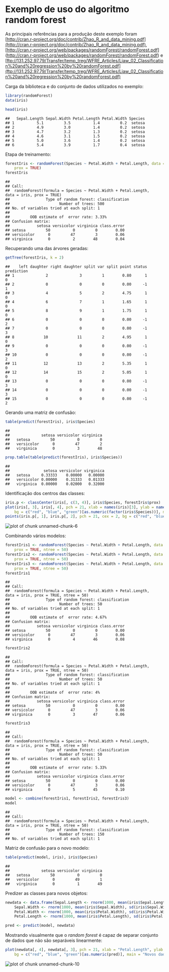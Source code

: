Exemplo de uso do algoritmo random forest
=============================================

As principais referências para a produção deste exemplo foram [http://cran.r-project.org/doc/contrib/Zhao_R_and_data_mining.pdf](http://cran.r-project.org/doc/contrib/Zhao_R_and_data_mining.pdf), [http://cran.r-project.org/web/packages/randomForest/randomForest.pdf] (http://cran.r-project.org/web/packages/randomForest/randomForest.pdf) e [ftp://131.252.97.79/Transfer/temp_treg/WFRE_Articles/Liaw_02_Classification%20and%20regression%20by%20randomForest.pdf](ftp://131.252.97.79/Transfer/temp_treg/WFRE_Articles/Liaw_02_Classification%20and%20regression%20by%20randomForest.pdf)

Carga da biblioteca e do conjunto de dados utilizados no exemplo:


```r
library(randomForest)
data(iris)
```



```r
head(iris)
```

```
##   Sepal.Length Sepal.Width Petal.Length Petal.Width Species
## 1          5.1         3.5          1.4         0.2  setosa
## 2          4.9         3.0          1.4         0.2  setosa
## 3          4.7         3.2          1.3         0.2  setosa
## 4          4.6         3.1          1.5         0.2  setosa
## 5          5.0         3.6          1.4         0.2  setosa
## 6          5.4         3.9          1.7         0.4  setosa
```


Etapa de treinamento:


```r
forestIris <- randomForest(Species ~ Petal.Width + Petal.Length, data = iris, 
    prox = TRUE)
forestIris
```

```
## 
## Call:
##  randomForest(formula = Species ~ Petal.Width + Petal.Length,      data = iris, prox = TRUE) 
##                Type of random forest: classification
##                      Number of trees: 500
## No. of variables tried at each split: 1
## 
##         OOB estimate of  error rate: 3.33%
## Confusion matrix:
##            setosa versicolor virginica class.error
## setosa         50          0         0        0.00
## versicolor      0         47         3        0.06
## virginica       0          2        48        0.04
```


Recuperando uma das árvores geradas:


```r
getTree(forestIris, k = 2)
```

```
##    left daughter right daughter split var split point status prediction
## 1              2              3         1        0.80      1          0
## 2              0              0         0        0.00     -1          1
## 3              4              5         2        4.75      1          0
## 4              6              7         1        1.65      1          0
## 5              8              9         1        1.75      1          0
## 6              0              0         0        0.00     -1          2
## 7              0              0         0        0.00     -1          3
## 8             10             11         2        4.95      1          0
## 9              0              0         0        0.00     -1          3
## 10             0              0         0        0.00     -1          2
## 11            12             13         2        5.35      1          0
## 12            14             15         2        5.05      1          0
## 13             0              0         0        0.00     -1          3
## 14             0              0         0        0.00     -1          3
## 15             0              0         0        0.00     -1          2
```


Gerando uma matriz de confusão:


```r
table(predict(forestIris), iris$Species)
```

```
##             
##              setosa versicolor virginica
##   setosa         50          0         0
##   versicolor      0         47         2
##   virginica       0          3        48
```

```r
prop.table(table(predict(forestIris), iris$Species))
```

```
##             
##               setosa versicolor virginica
##   setosa     0.33333    0.00000   0.00000
##   versicolor 0.00000    0.31333   0.01333
##   virginica  0.00000    0.02000   0.32000
```


Identificação dos centros das classes:


```r
iris.p <- classCenter(iris[, c(3, 4)], iris$Species, forestIris$prox)
plot(iris[, 3], iris[, 4], pch = 21, xlab = names(iris)[3], ylab = names(iris)[4], 
    bg = c("red", "blue", "green")[as.numeric(factor(iris$Species))], main = "Dados sobre as plantas Iris com os centros das classes")
points(iris.p[, 1], iris.p[, 2], pch = 21, cex = 2, bg = c("red", "blue", "green"))
```

![plot of chunk unnamed-chunk-6](figure/unnamed-chunk-6.png) 


Combinando vários modelos:


```r
forestIris1 <- randomForest(Species ~ Petal.Width + Petal.Length, data = iris, 
    prox = TRUE, ntree = 50)
forestIris2 <- randomForest(Species ~ Petal.Width + Petal.Length, data = iris, 
    prox = TRUE, ntree = 50)
forestIris3 <- randomForest(Species ~ Petal.Width + Petal.Length, data = iris, 
    prox = TRUE, ntree = 50)
forestIris1
```

```
## 
## Call:
##  randomForest(formula = Species ~ Petal.Width + Petal.Length,      data = iris, prox = TRUE, ntree = 50) 
##                Type of random forest: classification
##                      Number of trees: 50
## No. of variables tried at each split: 1
## 
##         OOB estimate of  error rate: 4.67%
## Confusion matrix:
##            setosa versicolor virginica class.error
## setosa         50          0         0        0.00
## versicolor      0         47         3        0.06
## virginica       0          4        46        0.08
```

```r
forestIris2
```

```
## 
## Call:
##  randomForest(formula = Species ~ Petal.Width + Petal.Length,      data = iris, prox = TRUE, ntree = 50) 
##                Type of random forest: classification
##                      Number of trees: 50
## No. of variables tried at each split: 1
## 
##         OOB estimate of  error rate: 4%
## Confusion matrix:
##            setosa versicolor virginica class.error
## setosa         50          0         0        0.00
## versicolor      0         47         3        0.06
## virginica       0          3        47        0.06
```

```r
forestIris3
```

```
## 
## Call:
##  randomForest(formula = Species ~ Petal.Width + Petal.Length,      data = iris, prox = TRUE, ntree = 50) 
##                Type of random forest: classification
##                      Number of trees: 50
## No. of variables tried at each split: 1
## 
##         OOB estimate of  error rate: 5.33%
## Confusion matrix:
##            setosa versicolor virginica class.error
## setosa         50          0         0        0.00
## versicolor      0         47         3        0.06
## virginica       0          5        45        0.10
```

```r
model <- combine(forestIris1, forestIris2, forestIris3)
model
```

```
## 
## Call:
##  randomForest(formula = Species ~ Petal.Width + Petal.Length,      data = iris, prox = TRUE, ntree = 50) 
##                Type of random forest: classification
##                      Number of trees: 150
## No. of variables tried at each split: 1
```


Matriz de confusão para o novo modelo:


```r
table(predict(model, iris), iris$Species)
```

```
##             
##              setosa versicolor virginica
##   setosa         50          0         0
##   versicolor      0         49         1
##   virginica       0          1        49
```


Predizer as classes para novos objetos:


```r
newdata <- data.frame(Sepal.Length <- rnorm(1000, mean(iris$Sepal.Length), sd(iris$Sepal.Length)), 
    Sepal.Width <- rnorm(1000, mean(iris$Sepal.Width), sd(iris$Sepal.Width)), 
    Petal.Width <- rnorm(1000, mean(iris$Petal.Width), sd(iris$Petal.Width)), 
    Petal.Length <- rnorm(1000, mean(iris$Petal.Length), sd(iris$Petal.Length)))

pred <- predict(model, newdata)
```


Mostrando visualmente que o _random forest_ é capaz de separar conjunto de dados que não são separáveis linearmente:


```r
plot(newdata[, 4], newdata[, 3], pch = 21, xlab = "Petal.Length", ylab = "Petal.Width", 
    bg = c("red", "blue", "green")[as.numeric(pred)], main = "Novos dados")
```

![plot of chunk unnamed-chunk-10](figure/unnamed-chunk-10.png) 



